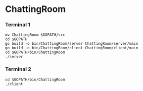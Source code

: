 # ChattingRoom
### Terminal 1
```
mv ChattingRoom $GOPATH/src
cd $GOPATH
go build -o bin/ChattingRoom/server ChattingRoom/server/main
go build -o bin/ChattingRoom/client ChattingRoom/client/main
cd $GOPATH/bin/ChattingRoom
./server
```
### Terminal 2
```
cd $GOPATH/bin/ChattingRoom
./client
```
